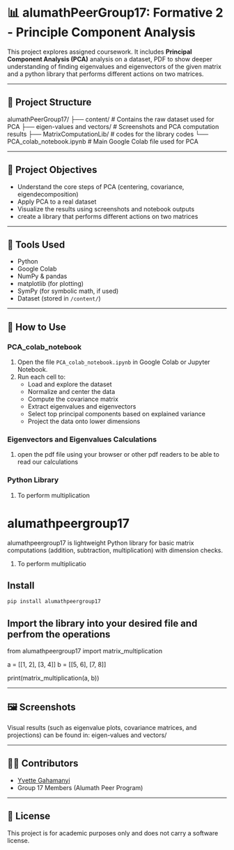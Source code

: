 # 📊 alumathPeerGroup17: Formative 2 - Principle Component Analysis

This project explores assigned coursework. It includes **Principal Component Analysis (PCA)** analysis on a dataset, PDF to show deeper understanding of finding eigenvalues and eigenvectors of the given matrix and a python library that performs different actions on two matrices.

---

## 📁 Project Structure

alumathPeerGroup17/
├── content/ # Contains the raw dataset used for PCA
├── eigen-values and vectors/ # Screenshots and PCA computation results
├── MatrixComputationLib/ # codes for the library codes
└── PCA_colab_notebook.ipynb # Main Google Colab file used for PCA

---

## 📌 Project Objectives

- Understand the core steps of PCA (centering, covariance, eigendecomposition)
- Apply PCA to a real dataset
- Visualize the results using screenshots and notebook outputs
- create a library that performs different actions on two matrices

---

## 🧪 Tools Used

- Python
- Google Colab
- NumPy & pandas
- matplotlib (for plotting)
- SymPy (for symbolic math, if used)
- Dataset (stored in `/content/`)

---

## 🚀 How to Use

### PCA_colab_notebook

1. Open the file `PCA_colab_notebook.ipynb` in Google Colab or Jupyter Notebook.
2. Run each cell to:
   - Load and explore the dataset
   - Normalize and center the data
   - Compute the covariance matrix
   - Extract eigenvalues and eigenvectors
   - Select top principal components based on explained variance
   - Project the data onto lower dimensions

### Eigenvectors and Eigenvalues Calculations

1. open the pdf file using your browser or other pdf readers to be able to read our calculations

### Python Library

1. To perform multiplication
# alumathpeergroup17

alumathpeergroup17 is  lightweight Python library for basic matrix computations (addition, subtraction, multiplication) with dimension checks.
1. To perform multiplicatio
## Install

```bash
pip install alumathpeergroup17
```
## Import the library into your desired file and perfrom the operations
from alumathpeergroup17 import matrix_multiplication

a = [[1, 2], [3, 4]]
b = [[5, 6], [7, 8]]

print(matrix_multiplication(a, b))

---


## 🖼 Screenshots

Visual results (such as eigenvalue plots, covariance matrices, and projections) can be found in:
eigen-values and vectors/

---

## 👩‍💻 Contributors

- [Yvette Gahamanyi](https://github.com/yvettegahamanyi)
- Group 17 Members (Alumath Peer Program)

---

## 📜 License

This project is for academic purposes only and does not carry a software license.
